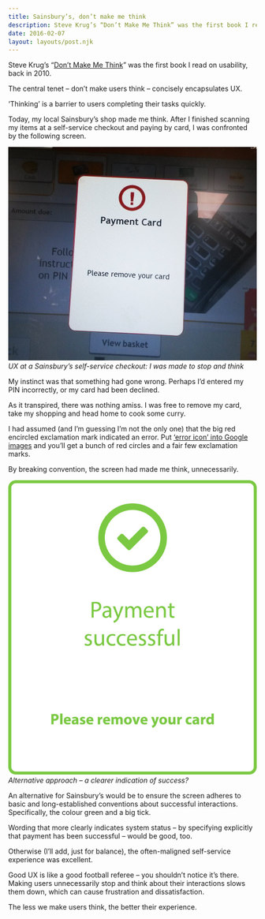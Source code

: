 ```yaml
---
title: Sainsbury’s, don’t make me think
description: Steve Krug’s “Don’t Make Me Think” was the first book I read on usability...
date: 2016-02-07
layout: layouts/post.njk
---
```


Steve Krug’s “[Don’t Make Me Think](https://www.amazon.co.uk/Dont-Make-Me-Think-Usability/dp/0321965515/)” was the first book I read on usability, back in 2010\.

The central tenet – don’t make users think – concisely encapsulates UX.

‘Thinking’ is a barrier to users completing their tasks quickly.

Today, my local Sainsbury’s shop made me think. After I finished scanning my items at a self-service checkout and paying by card, I was confronted by the following screen.

![UX at Sainsbury's: stop and think](/img/Sainsburys-payment-card-edit.jpg)<em>UX at a Sainsbury’s self-service checkout: I was made to stop and think</em>

My instinct was that something had gone wrong. Perhaps I’d entered my PIN incorrectly, or my card had been declined.

As it transpired, there was nothing amiss. I was free to remove my card, take my shopping and head home to cook some curry.

I had assumed (and I’m guessing I’m not the only one) that the big red encircled exclamation mark indicated an error. Put [‘error icon’ into Google images](https://www.google.co.uk/search?q=error+message&source=lnms&tbm=isch&sa=X&ved=0ahUKEwjH4Kq2tebKAhWBmx4KHS-6Br0Q_AUIBygB&biw=1271&bih=624&dpr=2#tbm=isch&q=error+icon) and you’ll get a bunch of red circles and a fair few exclamation marks.

By breaking convention, the screen had made me think, unnecessarily.

![Alternative approach - better UX?](/img/Sainsburys-payment-card-concept-720x852.jpg)<em>Alternative approach – a clearer indication of success?</em>

An alternative for Sainsbury’s would be to ensure the screen adheres to basic and long-established conventions about successful interactions. Specifically, the colour green and a big tick.

Wording that more clearly indicates system status – by specifying explicitly that payment has been successful – would be good, too.

Otherwise (I’ll add, just for balance), the often-maligned self-service experience was excellent.

Good UX is like a good football referee – you shouldn’t notice it’s there. Making users unnecessarily stop and think about their interactions slows them down, which can cause frustration and dissatisfaction.

The less we make users think, the better their experience.
